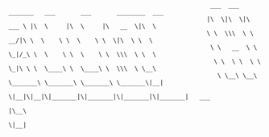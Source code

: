                                                             ___  ___  _______   ___       ___       ________  ___       
                                                           |\  \|\  \|\  ___ \ |\  \     |\  \     |\   __  \|\  \      
                                                           \ \  \\\  \ \   __/|\ \  \    \ \  \    \ \  \|\  \ \  \     
                                                            \ \   __  \ \  \_|/_\ \  \    \ \  \    \ \  \\\  \ \  \    
                                                             \ \  \ \  \ \  \_|\ \ \  \____\ \  \____\ \  \\\  \ \__\   
                                                              \ \__\ \__\ \_______\ \_______\ \_______\ \_______\|__|   
                                                               \|__|\|__|\|_______|\|_______|\|_______|\|_______|   ___ 
                                                                                                                   |\__\
                                                                                                                   \|__|





